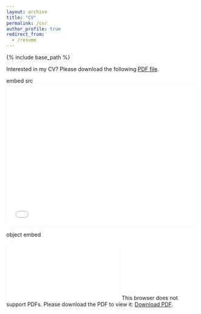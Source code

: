 ```yaml
---
layout: archive
title: "CV"
permalink: /cv/
author_profile: true
redirect_from:
  - /resume
---
```


{% include base_path %}

Interested in my CV? Please download the following [PDF file](/files/cv.pdf).

embed src
<embed src="/files/cv.pdf" width="500" height="375" type='application/pdf'>

object embed

<object data="/files/cv.pdf" type="application/pdf" width="700px" height="700px">
    <embed src="/files/cv.pdf">
        This browser does not support PDFs. Please download the PDF to view it: <a href="./files/cv.pdf">Download PDF</a>.</p>
    </embed>
</object>